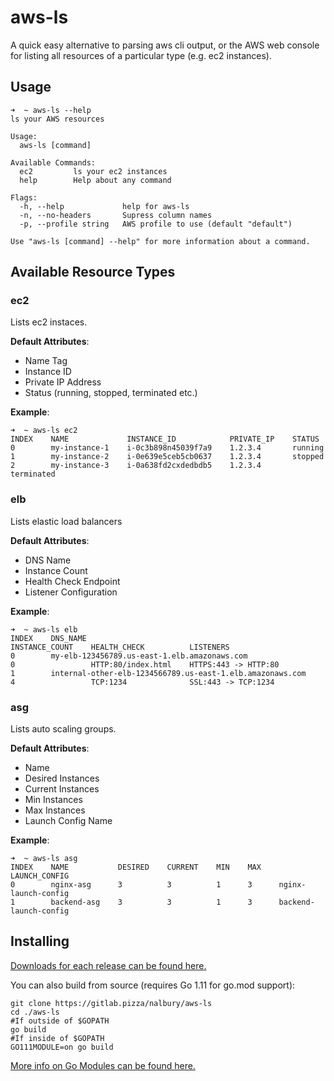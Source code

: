 # aws-ls

A quick easy alternative to parsing aws cli output, or the AWS web console for listing all resources of a particular type (e.g. ec2 instances). 

## Usage

```
➜  ~ aws-ls --help
ls your AWS resources

Usage:
  aws-ls [command]

Available Commands:
  ec2         ls your ec2 instances
  help        Help about any command

Flags:
  -h, --help             help for aws-ls
  -n, --no-headers       Supress column names
  -p, --profile string   AWS profile to use (default "default")

Use "aws-ls [command] --help" for more information about a command.
```

## Available Resource Types

### ec2

Lists ec2 instaces.

**Default Attributes**:
- Name Tag
- Instance ID
- Private IP Address
- Status (running, stopped, terminated etc.)

**Example**:
```
➜  ~ aws-ls ec2
INDEX    NAME             INSTANCE_ID            PRIVATE_IP    STATUS
0        my-instance-1    i-0c3b898n45039f7a9    1.2.3.4       running
1        my-instance-2    i-0e639e5ceb5cb0637    1.2.3.4       stopped
2        my-instance-3    i-0a638fd2cxdedbdb5    1.2.3.4       terminated
```

### elb

Lists elastic load balancers

**Default Attributes**:
- DNS Name
- Instance Count
- Health Check Endpoint
- Listener Configuration

**Example**:
```
➜  ~ aws-ls elb
INDEX    DNS_NAME                                                     INSTANCE_COUNT    HEALTH_CHECK          LISTENERS
0        my-elb-123456789.us-east-1.elb.amazonaws.com                 0                 HTTP:80/index.html    HTTPS:443 -> HTTP:80
1        internal-other-elb-1234566789.us-east-1.elb.amazonaws.com    4                 TCP:1234              SSL:443 -> TCP:1234
```

### asg

Lists auto scaling groups.

**Default Attributes**:
- Name
- Desired Instances
- Current Instances
- Min Instances
- Max Instances
- Launch Config Name

**Example**:
```
➜  ~ aws-ls asg
INDEX    NAME           DESIRED    CURRENT    MIN    MAX    LAUNCH_CONFIG
0        nginx-asg      3          3          1      3      nginx-launch-config
1        backend-asg    3          3          1      3      backend-launch-config
```



## Installing

[Downloads for each release can be found here.](https://github.com/nalbury/aws-ls/releases)

You can also build from source (requires Go 1.11 for go.mod support):
```
git clone https://gitlab.pizza/nalbury/aws-ls
cd ./aws-ls
#If outside of $GOPATH
go build
#If inside of $GOPATH
GO111MODULE=on go build
```

[More info on Go Modules can be found here.](https://github.com/golang/go/wiki/Modules)

